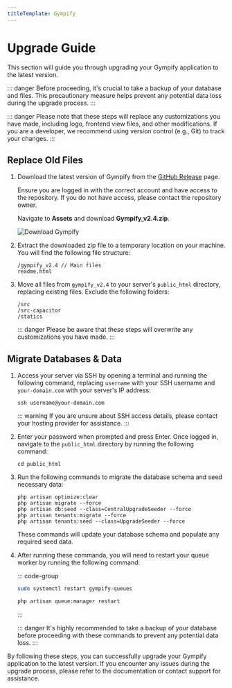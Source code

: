 ```yaml
---
titleTemplate: Gympify
---
```


# Upgrade Guide

This section will guide you through upgrading your Gympify application to the latest version.

::: danger
Before proceeding, it's crucial to take a backup of your database and files. This precautionary measure helps prevent any potential data loss during the upgrade process.
:::

::: danger
Please note that these steps will replace any customizations you have made, including logo, frontend view files, and other modifications. If you are a developer, we recommend using version control (e.g., Git) to track your changes.
:::

## Replace Old Files

1. Download the latest version of Gympify from the [GitHub Release](https://github.com/coders-tm/gympify/releases/latest) page.

    Ensure you are logged in with the correct account and have access to the repository. If you do not have access, please contact the repository owner.

    Navigate to **Assets** and download **Gympify_v2.4.zip**.

    ![Download Gympify](/gympify/release.png)

2. Extract the downloaded zip file to a temporary location on your machine. You will find the following file structure:

    ```
    /gympify_v2.4 // Main files
    readme.html
    ```

3. Move all files from `gympify_v2.4` to your server's `public_html` directory, replacing existing files. Exclude the following folders:
    ```
    /src
    /src-capacitor
    /statics
    ```

    ::: danger
    Please be aware that these steps will overwrite any customizations you have made.
    :::

## Migrate Databases & Data

1. Access your server via SSH by opening a terminal and running the following command, replacing `username` with your SSH username and `your-domain.com` with your server's IP address:

    ```
    ssh username@your-domain.com
    ```

    ::: warning
    If you are unsure about SSH access details, please contact your hosting provider for assistance.
    :::

2. Enter your password when prompted and press Enter. Once logged in, navigate to the `public_html` directory by running the following command:

    ```
    cd public_html
    ```

3. Run the following commands to migrate the database schema and seed necessary data:

    ```
    php artisan optimize:clear
    php artisan migrate --force
    php artisan db:seed --class=CentralUpgradeSeeder --force
    php artisan tenants:migrate --force
    php artisan tenants:seed --class=UpgradeSeeder --force
    ```
    
    These commands will update your database schema and populate any required seed data.

4. After running these commanda, you will need to restart your queue worker by running the following command:

    ::: code-group

    ```bash [VPS]
    sudo systemctl restart gympify-queues
    ```

    ```bash [cPanel]
    php artisan queue:manager restart
    ```

    :::

    ::: danger
    It's highly recommended to take a backup of your database before proceeding with these commands to prevent any potential data loss.
    :::


By following these steps, you can successfully upgrade your Gympify application to the latest version. If you encounter any issues during the upgrade process, please refer to the documentation or contact support for assistance.